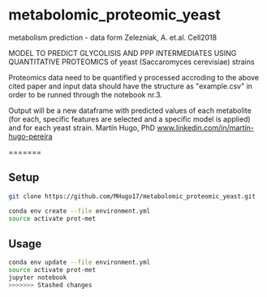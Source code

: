 # metabolomic_proteomic_yeast
metabolism prediction - data form Zelezniak, A. et.al. Cell2018

MODEL TO PREDICT GLYCOLISIS AND PPP INTERMEDIATES USING QUANTITATIVE PROTEOMICS of yeast (Saccaromyces cerevisiae) strains

Proteomics data need to be quantified y processed accroding to the above cited paper and input data should have the structure as "example.csv"
in order to be runned through the notebook nr.3.

Output will be a new dataframe with predicted values of each metabolite (for each, specific features are selected and a specific model is applied)
and for each yeast strain. Martín Hugo, PhD
www.linkedin.com/in/martín-hugo-pereira

=======

## Setup

```sh
git clone https://github.com/MHugo17/metabolomic_proteomic_yeast.git
```

```sh
conda env create --file environment.yml
source activate prot-met
```

## Usage

```sh
conda env update --file environment.yml
source activate prot-met
jupyter notebook
>>>>>>> Stashed changes
